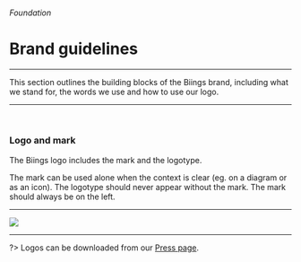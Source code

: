 <h6 class="is-uppercase is-dimmed has-text-weight-medium is-size-6 is-size-7-mobile">Foundation</h6>
<h1 class="title is-size-2-mobile">Brand guidelines</h1>
<hr class="is-visible is-size-3">
<p class="is-size-4 has-text-dark is-size-5-mobile">
    This section outlines the building blocks of the Biings brand, including what we stand for, the words we use and how to use our logo.
</p>
<hr class="is-visible is-size-3"><br>

<h3 class="title is-family-primary has-text-weight-bold">Logo and mark</h3>

<p class="mb-3">The Biings logo includes the mark and the logotype.</p>
<p>The mark can be used alone when the context is clear (eg. on a diagram or as an icon). The logotype should never appear without the mark. The mark should always be on the left.</p>

<hr>

<div class="container is-max-modal mx-0"><img src="https://biings.com/_nuxt/img/logos.d2ed369.png"></div>

<hr>

?> Logos can be downloaded from our <a class="has-text-weight-medium is-underlined" href="https://biings.com/en/press">Press page</a>.